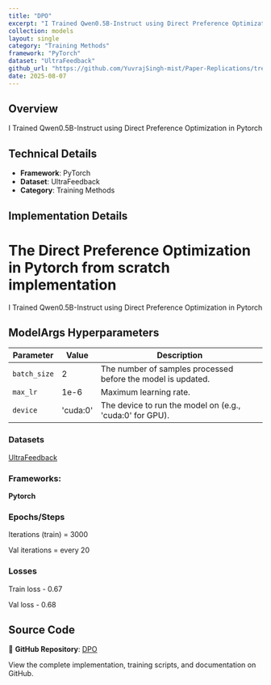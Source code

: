 ```yaml
---
title: "DPO"
excerpt: "I Trained Qwen0.5B-Instruct using Direct Preference Optimization in Pytorch"
collection: models
layout: single
category: "Training Methods"
framework: "PyTorch"
dataset: "UltraFeedback"
github_url: "https://github.com/YuvrajSingh-mist/Paper-Replications/tree/master/DPO"
date: 2025-08-07
---
```


## Overview
I Trained Qwen0.5B-Instruct using Direct Preference Optimization in Pytorch

## Technical Details
- **Framework**: PyTorch
- **Dataset**: UltraFeedback
- **Category**: Training Methods

## Implementation Details

# The Direct Preference Optimization in Pytorch from scratch implementation

I Trained Qwen0.5B-Instruct using Direct Preference Optimization in Pytorch

## ModelArgs Hyperparameters

| Parameter    | Value    | Description                                                                 |
|--------------|----------|-----------------------------------------------------------------------------|
| `batch_size` | 2        | The number of samples processed before the model is updated.                |
| `max_lr`     | 1e-6     | Maximum learning rate.                                                     |
| `device`     | 'cuda:0' | The device to run the model on (e.g., 'cuda:0' for GPU).   

### Datasets

[UltraFeedback](https://huggingface.co/datasets/trl-lib/ultrafeedback_binarized)

### Frameworks:
**Pytorch**

### Epochs/Steps
Iterations (train) = 3000

Val iterations = every 20

### Losses
Train loss - 0.67

Val loss - 0.68

## Source Code
📁 **GitHub Repository**: [DPO](https://github.com/YuvrajSingh-mist/Paper-Replications/tree/master/DPO)

View the complete implementation, training scripts, and documentation on GitHub.
